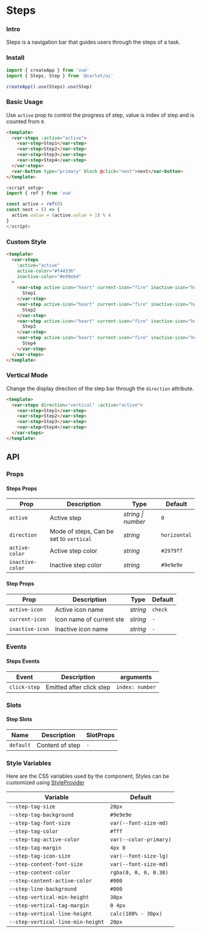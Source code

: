 # Steps

### Intro

Steps is a navigation bar that guides users through the steps of a task.

### Install

```js
import { createApp } from 'vue'
import { Steps, Step } from '@varlet/ui'

createApp().use(Steps).use(Step)
```

### Basic Usage

Use `active` prop to control the progress of step, value is index of step and is counted from `0`.

```html
<template>
  <var-steps :active="active">
    <var-step>Step1</var-step>
    <var-step>Step2</var-step>
    <var-step>Step3</var-step>
    <var-step>Step4</var-step>
  </var-steps>
  <var-button type="primary" block @click="next">next</var-button>
</template>
```

```javascript
<script setup>
import { ref } from 'vue'

const active = ref(0)
const next = () => {
  active.value = (active.value + 1) % 4
}
</script>
```

### Custom Style

```html
<template>
  <var-steps
    :active="active"
    active-color="#f44336"
    inactive-color="#e99eb4"
  >
    <var-step active-icon="heart" current-icon="fire" inactive-icon="heart-half-full">
      Step1
    </var-step>
    <var-step active-icon="heart" current-icon="fire" inactive-icon="heart-half-full">
      Step2
    </var-step>
    <var-step active-icon="heart" current-icon="fire" inactive-icon="heart-half-full">
      Step3
    </var-step>
    <var-step active-icon="heart" current-icon="fire" inactive-icon="heart-half-full">
      Step4
    </var-step>
  </var-steps>
</template>
```

### Vertical Mode

Change the display direction of the step bar through the `direction` attribute.

```html
<template>
  <var-steps direction="vertical" :active="active">
    <var-step>Step1</var-step>
    <var-step>Step2</var-step>
    <var-step>Step3</var-step>
    <var-step>Step4</var-step>
  </var-steps>
</template>
```

## API

### Props

#### Steps Props

| Prop | Description | Type | Default |
| ----- | -------------- | -------- | ---------- |
| `active` | Active step | _string \| number_ | `0` |
| `direction` | Mode of steps, Can be set to `vertical` | _string_ | `horizontal` |
| `active-color` | Active step color | _string_ | `#2979ff` |
| `inactive-color` | Inactive step color | _string_ | `#9e9e9e` |

#### Step Props

| Prop | Description | Type | Default |
| ----- | -------------- | -------- | ---------- |
| `active-icon` | Active icon name  | _string_ | `check` |
| `current-icon` | Icon name of current ste	 | _string_ | `-`|
| `inactive-icon` | Inactive icon name	 | _string_ | `-`|

### Events

#### Steps Events

| Event | Description | arguments |
| ----- | -------------- | -------- |
| `click-step` | Emitted after click step | `index: number` |

### Slots

#### Step Slots

| Name | Description | SlotProps |
| ----- | -------------- | -------- |
| `default` | Content of step | `-`|

### Style Variables

Here are the CSS variables used by the component, Styles can be customized using [StyleProvider](#/en-US/style-provider)

| Variable | Default |
| --- | --- |
| `--step-tag-size` | `20px` |
| `--step-tag-background` | `#9e9e9e` |
| `--step-tag-font-size` | `var(--font-size-md)` |
| `--step-tag-color` | `#fff` |
| `--step-tag-active-color` | `var(--color-primary)` |
| `--step-tag-margin` | `4px 0` |
| `--step-tag-icon-size` | `var(--font-size-lg)` |
| `--step-content-font-size` | `var(--font-size-md)` |
| `--step-content-color` | `rgba(0, 0, 0, 0.38)` |
| `--step-content-active-color` | `#000` |
| `--step-line-background` | `#000` |
| `--step-vertical-min-height` | `30px` |
| `--step-vertical-tag-margin` | `0 4px` |
| `--step-vertical-line-height` | `calc(100% - 30px)` |
| `--step-vertical-line-min-height` | `20px` |
